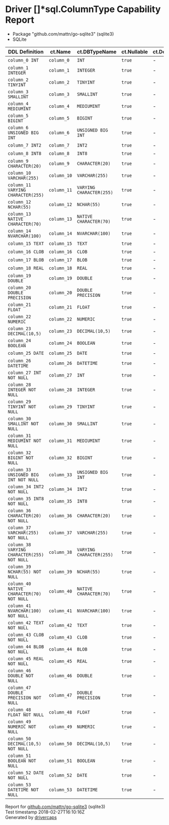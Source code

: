 
# Driver &#91;&#93;&#42;sql.ColumnType Capability Report

- Package "github.com/mattn/go-sqlite3" (sqlite3)
- SQLite

<table>
	<thead>
		<tr>
			<th>DDL Definition</th><th>ct.Name</th><th>ct.DBTypeName</th><th>ct.Nullable</th><th>ct.DecimalSize</th><th>ct.Length</th><th>ct.ScanType</th>
		</tr>
	</thead>
	<tbody>
		<tr>
			<td nowrap><code>column_0 INT</code></td>
			<td nowrap><code>column_0</code></td>
			<td nowrap><code>INT</code></td>
			<td nowrap><code>true</code></td>
			<td>-</td>
			<td>-</td>
			<td nowrap><code>nil</code></td>
		</tr>
		<tr>
			<td nowrap><code>column_1 INTEGER</code></td>
			<td nowrap><code>column_1</code></td>
			<td nowrap><code>INTEGER</code></td>
			<td nowrap><code>true</code></td>
			<td>-</td>
			<td>-</td>
			<td nowrap><code>nil</code></td>
		</tr>
		<tr>
			<td nowrap><code>column_2 TINYINT</code></td>
			<td nowrap><code>column_2</code></td>
			<td nowrap><code>TINYINT</code></td>
			<td nowrap><code>true</code></td>
			<td>-</td>
			<td>-</td>
			<td nowrap><code>nil</code></td>
		</tr>
		<tr>
			<td nowrap><code>column_3 SMALLINT</code></td>
			<td nowrap><code>column_3</code></td>
			<td nowrap><code>SMALLINT</code></td>
			<td nowrap><code>true</code></td>
			<td>-</td>
			<td>-</td>
			<td nowrap><code>nil</code></td>
		</tr>
		<tr>
			<td nowrap><code>column_4 MEDIUMINT</code></td>
			<td nowrap><code>column_4</code></td>
			<td nowrap><code>MEDIUMINT</code></td>
			<td nowrap><code>true</code></td>
			<td>-</td>
			<td>-</td>
			<td nowrap><code>nil</code></td>
		</tr>
		<tr>
			<td nowrap><code>column_5 BIGINT</code></td>
			<td nowrap><code>column_5</code></td>
			<td nowrap><code>BIGINT</code></td>
			<td nowrap><code>true</code></td>
			<td>-</td>
			<td>-</td>
			<td nowrap><code>nil</code></td>
		</tr>
		<tr>
			<td nowrap><code>column_6 UNSIGNED BIG INT</code></td>
			<td nowrap><code>column_6</code></td>
			<td nowrap><code>UNSIGNED BIG INT</code></td>
			<td nowrap><code>true</code></td>
			<td>-</td>
			<td>-</td>
			<td nowrap><code>nil</code></td>
		</tr>
		<tr>
			<td nowrap><code>column_7 INT2</code></td>
			<td nowrap><code>column_7</code></td>
			<td nowrap><code>INT2</code></td>
			<td nowrap><code>true</code></td>
			<td>-</td>
			<td>-</td>
			<td nowrap><code>nil</code></td>
		</tr>
		<tr>
			<td nowrap><code>column_8 INT8</code></td>
			<td nowrap><code>column_8</code></td>
			<td nowrap><code>INT8</code></td>
			<td nowrap><code>true</code></td>
			<td>-</td>
			<td>-</td>
			<td nowrap><code>nil</code></td>
		</tr>
		<tr>
			<td nowrap><code>column_9 CHARACTER(20)</code></td>
			<td nowrap><code>column_9</code></td>
			<td nowrap><code>CHARACTER(20)</code></td>
			<td nowrap><code>true</code></td>
			<td>-</td>
			<td>-</td>
			<td nowrap><code>nil</code></td>
		</tr>
		<tr>
			<td nowrap><code>column_10 VARCHAR(255)</code></td>
			<td nowrap><code>column_10</code></td>
			<td nowrap><code>VARCHAR(255)</code></td>
			<td nowrap><code>true</code></td>
			<td>-</td>
			<td>-</td>
			<td nowrap><code>nil</code></td>
		</tr>
		<tr>
			<td nowrap><code>column_11 VARYING CHARACTER(255)</code></td>
			<td nowrap><code>column_11</code></td>
			<td nowrap><code>VARYING CHARACTER(255)</code></td>
			<td nowrap><code>true</code></td>
			<td>-</td>
			<td>-</td>
			<td nowrap><code>nil</code></td>
		</tr>
		<tr>
			<td nowrap><code>column_12 NCHAR(55)</code></td>
			<td nowrap><code>column_12</code></td>
			<td nowrap><code>NCHAR(55)</code></td>
			<td nowrap><code>true</code></td>
			<td>-</td>
			<td>-</td>
			<td nowrap><code>nil</code></td>
		</tr>
		<tr>
			<td nowrap><code>column_13 NATIVE CHARACTER(70)</code></td>
			<td nowrap><code>column_13</code></td>
			<td nowrap><code>NATIVE CHARACTER(70)</code></td>
			<td nowrap><code>true</code></td>
			<td>-</td>
			<td>-</td>
			<td nowrap><code>nil</code></td>
		</tr>
		<tr>
			<td nowrap><code>column_14 NVARCHAR(100)</code></td>
			<td nowrap><code>column_14</code></td>
			<td nowrap><code>NVARCHAR(100)</code></td>
			<td nowrap><code>true</code></td>
			<td>-</td>
			<td>-</td>
			<td nowrap><code>nil</code></td>
		</tr>
		<tr>
			<td nowrap><code>column_15 TEXT</code></td>
			<td nowrap><code>column_15</code></td>
			<td nowrap><code>TEXT</code></td>
			<td nowrap><code>true</code></td>
			<td>-</td>
			<td>-</td>
			<td nowrap><code>nil</code></td>
		</tr>
		<tr>
			<td nowrap><code>column_16 CLOB</code></td>
			<td nowrap><code>column_16</code></td>
			<td nowrap><code>CLOB</code></td>
			<td nowrap><code>true</code></td>
			<td>-</td>
			<td>-</td>
			<td nowrap><code>nil</code></td>
		</tr>
		<tr>
			<td nowrap><code>column_17 BLOB</code></td>
			<td nowrap><code>column_17</code></td>
			<td nowrap><code>BLOB</code></td>
			<td nowrap><code>true</code></td>
			<td>-</td>
			<td>-</td>
			<td nowrap><code>nil</code></td>
		</tr>
		<tr>
			<td nowrap><code>column_18 REAL</code></td>
			<td nowrap><code>column_18</code></td>
			<td nowrap><code>REAL</code></td>
			<td nowrap><code>true</code></td>
			<td>-</td>
			<td>-</td>
			<td nowrap><code>nil</code></td>
		</tr>
		<tr>
			<td nowrap><code>column_19 DOUBLE</code></td>
			<td nowrap><code>column_19</code></td>
			<td nowrap><code>DOUBLE</code></td>
			<td nowrap><code>true</code></td>
			<td>-</td>
			<td>-</td>
			<td nowrap><code>nil</code></td>
		</tr>
		<tr>
			<td nowrap><code>column_20 DOUBLE PRECISION</code></td>
			<td nowrap><code>column_20</code></td>
			<td nowrap><code>DOUBLE PRECISION</code></td>
			<td nowrap><code>true</code></td>
			<td>-</td>
			<td>-</td>
			<td nowrap><code>nil</code></td>
		</tr>
		<tr>
			<td nowrap><code>column_21 FLOAT</code></td>
			<td nowrap><code>column_21</code></td>
			<td nowrap><code>FLOAT</code></td>
			<td nowrap><code>true</code></td>
			<td>-</td>
			<td>-</td>
			<td nowrap><code>nil</code></td>
		</tr>
		<tr>
			<td nowrap><code>column_22 NUMERIC</code></td>
			<td nowrap><code>column_22</code></td>
			<td nowrap><code>NUMERIC</code></td>
			<td nowrap><code>true</code></td>
			<td>-</td>
			<td>-</td>
			<td nowrap><code>nil</code></td>
		</tr>
		<tr>
			<td nowrap><code>column_23 DECIMAL(10,5)</code></td>
			<td nowrap><code>column_23</code></td>
			<td nowrap><code>DECIMAL(10,5)</code></td>
			<td nowrap><code>true</code></td>
			<td>-</td>
			<td>-</td>
			<td nowrap><code>nil</code></td>
		</tr>
		<tr>
			<td nowrap><code>column_24 BOOLEAN</code></td>
			<td nowrap><code>column_24</code></td>
			<td nowrap><code>BOOLEAN</code></td>
			<td nowrap><code>true</code></td>
			<td>-</td>
			<td>-</td>
			<td nowrap><code>nil</code></td>
		</tr>
		<tr>
			<td nowrap><code>column_25 DATE</code></td>
			<td nowrap><code>column_25</code></td>
			<td nowrap><code>DATE</code></td>
			<td nowrap><code>true</code></td>
			<td>-</td>
			<td>-</td>
			<td nowrap><code>nil</code></td>
		</tr>
		<tr>
			<td nowrap><code>column_26 DATETIME</code></td>
			<td nowrap><code>column_26</code></td>
			<td nowrap><code>DATETIME</code></td>
			<td nowrap><code>true</code></td>
			<td>-</td>
			<td>-</td>
			<td nowrap><code>nil</code></td>
		</tr>
		<tr>
			<td nowrap><code>column_27 INT NOT NULL</code></td>
			<td nowrap><code>column_27</code></td>
			<td nowrap><code>INT</code></td>
			<td nowrap><code>true</code></td>
			<td>-</td>
			<td>-</td>
			<td nowrap><code>nil</code></td>
		</tr>
		<tr>
			<td nowrap><code>column_28 INTEGER NOT NULL</code></td>
			<td nowrap><code>column_28</code></td>
			<td nowrap><code>INTEGER</code></td>
			<td nowrap><code>true</code></td>
			<td>-</td>
			<td>-</td>
			<td nowrap><code>nil</code></td>
		</tr>
		<tr>
			<td nowrap><code>column_29 TINYINT NOT NULL</code></td>
			<td nowrap><code>column_29</code></td>
			<td nowrap><code>TINYINT</code></td>
			<td nowrap><code>true</code></td>
			<td>-</td>
			<td>-</td>
			<td nowrap><code>nil</code></td>
		</tr>
		<tr>
			<td nowrap><code>column_30 SMALLINT NOT NULL</code></td>
			<td nowrap><code>column_30</code></td>
			<td nowrap><code>SMALLINT</code></td>
			<td nowrap><code>true</code></td>
			<td>-</td>
			<td>-</td>
			<td nowrap><code>nil</code></td>
		</tr>
		<tr>
			<td nowrap><code>column_31 MEDIUMINT NOT NULL</code></td>
			<td nowrap><code>column_31</code></td>
			<td nowrap><code>MEDIUMINT</code></td>
			<td nowrap><code>true</code></td>
			<td>-</td>
			<td>-</td>
			<td nowrap><code>nil</code></td>
		</tr>
		<tr>
			<td nowrap><code>column_32 BIGINT NOT NULL</code></td>
			<td nowrap><code>column_32</code></td>
			<td nowrap><code>BIGINT</code></td>
			<td nowrap><code>true</code></td>
			<td>-</td>
			<td>-</td>
			<td nowrap><code>nil</code></td>
		</tr>
		<tr>
			<td nowrap><code>column_33 UNSIGNED BIG INT NOT NULL</code></td>
			<td nowrap><code>column_33</code></td>
			<td nowrap><code>UNSIGNED BIG INT</code></td>
			<td nowrap><code>true</code></td>
			<td>-</td>
			<td>-</td>
			<td nowrap><code>nil</code></td>
		</tr>
		<tr>
			<td nowrap><code>column_34 INT2 NOT NULL</code></td>
			<td nowrap><code>column_34</code></td>
			<td nowrap><code>INT2</code></td>
			<td nowrap><code>true</code></td>
			<td>-</td>
			<td>-</td>
			<td nowrap><code>nil</code></td>
		</tr>
		<tr>
			<td nowrap><code>column_35 INT8 NOT NULL</code></td>
			<td nowrap><code>column_35</code></td>
			<td nowrap><code>INT8</code></td>
			<td nowrap><code>true</code></td>
			<td>-</td>
			<td>-</td>
			<td nowrap><code>nil</code></td>
		</tr>
		<tr>
			<td nowrap><code>column_36 CHARACTER(20) NOT NULL</code></td>
			<td nowrap><code>column_36</code></td>
			<td nowrap><code>CHARACTER(20)</code></td>
			<td nowrap><code>true</code></td>
			<td>-</td>
			<td>-</td>
			<td nowrap><code>nil</code></td>
		</tr>
		<tr>
			<td nowrap><code>column_37 VARCHAR(255) NOT NULL</code></td>
			<td nowrap><code>column_37</code></td>
			<td nowrap><code>VARCHAR(255)</code></td>
			<td nowrap><code>true</code></td>
			<td>-</td>
			<td>-</td>
			<td nowrap><code>nil</code></td>
		</tr>
		<tr>
			<td nowrap><code>column_38 VARYING CHARACTER(255) NOT NULL</code></td>
			<td nowrap><code>column_38</code></td>
			<td nowrap><code>VARYING CHARACTER(255)</code></td>
			<td nowrap><code>true</code></td>
			<td>-</td>
			<td>-</td>
			<td nowrap><code>nil</code></td>
		</tr>
		<tr>
			<td nowrap><code>column_39 NCHAR(55) NOT NULL</code></td>
			<td nowrap><code>column_39</code></td>
			<td nowrap><code>NCHAR(55)</code></td>
			<td nowrap><code>true</code></td>
			<td>-</td>
			<td>-</td>
			<td nowrap><code>nil</code></td>
		</tr>
		<tr>
			<td nowrap><code>column_40 NATIVE CHARACTER(70) NOT NULL</code></td>
			<td nowrap><code>column_40</code></td>
			<td nowrap><code>NATIVE CHARACTER(70)</code></td>
			<td nowrap><code>true</code></td>
			<td>-</td>
			<td>-</td>
			<td nowrap><code>nil</code></td>
		</tr>
		<tr>
			<td nowrap><code>column_41 NVARCHAR(100) NOT NULL</code></td>
			<td nowrap><code>column_41</code></td>
			<td nowrap><code>NVARCHAR(100)</code></td>
			<td nowrap><code>true</code></td>
			<td>-</td>
			<td>-</td>
			<td nowrap><code>nil</code></td>
		</tr>
		<tr>
			<td nowrap><code>column_42 TEXT NOT NULL</code></td>
			<td nowrap><code>column_42</code></td>
			<td nowrap><code>TEXT</code></td>
			<td nowrap><code>true</code></td>
			<td>-</td>
			<td>-</td>
			<td nowrap><code>nil</code></td>
		</tr>
		<tr>
			<td nowrap><code>column_43 CLOB NOT NULL</code></td>
			<td nowrap><code>column_43</code></td>
			<td nowrap><code>CLOB</code></td>
			<td nowrap><code>true</code></td>
			<td>-</td>
			<td>-</td>
			<td nowrap><code>nil</code></td>
		</tr>
		<tr>
			<td nowrap><code>column_44 BLOB NOT NULL</code></td>
			<td nowrap><code>column_44</code></td>
			<td nowrap><code>BLOB</code></td>
			<td nowrap><code>true</code></td>
			<td>-</td>
			<td>-</td>
			<td nowrap><code>nil</code></td>
		</tr>
		<tr>
			<td nowrap><code>column_45 REAL NOT NULL</code></td>
			<td nowrap><code>column_45</code></td>
			<td nowrap><code>REAL</code></td>
			<td nowrap><code>true</code></td>
			<td>-</td>
			<td>-</td>
			<td nowrap><code>nil</code></td>
		</tr>
		<tr>
			<td nowrap><code>column_46 DOUBLE NOT NULL</code></td>
			<td nowrap><code>column_46</code></td>
			<td nowrap><code>DOUBLE</code></td>
			<td nowrap><code>true</code></td>
			<td>-</td>
			<td>-</td>
			<td nowrap><code>nil</code></td>
		</tr>
		<tr>
			<td nowrap><code>column_47 DOUBLE PRECISION NOT NULL</code></td>
			<td nowrap><code>column_47</code></td>
			<td nowrap><code>DOUBLE PRECISION</code></td>
			<td nowrap><code>true</code></td>
			<td>-</td>
			<td>-</td>
			<td nowrap><code>nil</code></td>
		</tr>
		<tr>
			<td nowrap><code>column_48 FLOAT NOT NULL</code></td>
			<td nowrap><code>column_48</code></td>
			<td nowrap><code>FLOAT</code></td>
			<td nowrap><code>true</code></td>
			<td>-</td>
			<td>-</td>
			<td nowrap><code>nil</code></td>
		</tr>
		<tr>
			<td nowrap><code>column_49 NUMERIC NOT NULL</code></td>
			<td nowrap><code>column_49</code></td>
			<td nowrap><code>NUMERIC</code></td>
			<td nowrap><code>true</code></td>
			<td>-</td>
			<td>-</td>
			<td nowrap><code>nil</code></td>
		</tr>
		<tr>
			<td nowrap><code>column_50 DECIMAL(10,5) NOT NULL</code></td>
			<td nowrap><code>column_50</code></td>
			<td nowrap><code>DECIMAL(10,5)</code></td>
			<td nowrap><code>true</code></td>
			<td>-</td>
			<td>-</td>
			<td nowrap><code>nil</code></td>
		</tr>
		<tr>
			<td nowrap><code>column_51 BOOLEAN NOT NULL</code></td>
			<td nowrap><code>column_51</code></td>
			<td nowrap><code>BOOLEAN</code></td>
			<td nowrap><code>true</code></td>
			<td>-</td>
			<td>-</td>
			<td nowrap><code>nil</code></td>
		</tr>
		<tr>
			<td nowrap><code>column_52 DATE NOT NULL</code></td>
			<td nowrap><code>column_52</code></td>
			<td nowrap><code>DATE</code></td>
			<td nowrap><code>true</code></td>
			<td>-</td>
			<td>-</td>
			<td nowrap><code>nil</code></td>
		</tr>
		<tr>
			<td nowrap><code>column_53 DATETIME NOT NULL</code></td>
			<td nowrap><code>column_53</code></td>
			<td nowrap><code>DATETIME</code></td>
			<td nowrap><code>true</code></td>
			<td>-</td>
			<td>-</td>
			<td nowrap><code>nil</code></td>
		</tr>
	</tbody>
</table>

Report for [github.com/mattn/go-sqlite3](https://github.com/mattn/go-sqlite3) (sqlite3)<br/>
Test timestamp 2018-02-27T16:10:16Z<br/>
Generated by [drivercaps](https://github.com/jimsmart/drivercaps)

